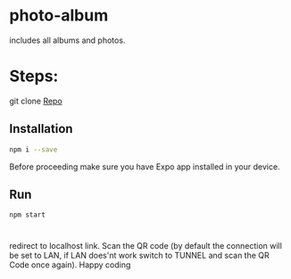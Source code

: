 # photo-album
includes all albums and photos.


# Steps:

git clone [Repo](https://github.com/rayasrahiman/photo-album.git)

## Installation

```bash
npm i --save
```
Before proceeding make sure you have Expo app installed in your device.

## Run

```bash
npm start
```

#
redirect to localhost link.
Scan the QR code (by default the connection will be set to LAN, if LAN does'nt work switch to TUNNEL and scan the QR Code once again).
Happy coding
